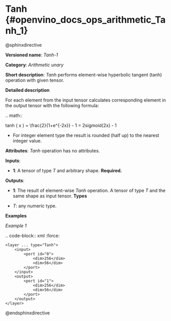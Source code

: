# Tanh {#openvino_docs_ops_arithmetic_Tanh_1}

@sphinxdirective

**Versioned name**: *Tanh-1*

**Category**: *Arithmetic unary*

**Short description**: *Tanh* performs element-wise hyperbolic tangent (tanh) operation with given tensor.

**Detailed description**

For each element from the input tensor calculates corresponding element in the output tensor with the following formula:

.. math::

   tanh ( x ) = \frac{2}{1+e^{-2x}} - 1 = 2sigmoid(2x) - 1


* For integer element type the result is rounded (half up) to the nearest integer value.

**Attributes**: *Tanh* operation has no attributes.

**Inputs**:

* **1**: A tensor of type *T* and arbitrary shape. **Required.**

**Outputs**:

* **1**: The result of element-wise *Tanh* operation. A tensor of type *T* and the same shape as input tensor.
**Types**

* *T*: any numeric type.


**Examples**

*Example 1*

.. code-block:: xml
   :force: 

    <layer ... type="Tanh">
        <input>
            <port id="0">
                <dim>256</dim>
                <dim>56</dim>
            </port>
        </input>
        <output>
            <port id="1">
                <dim>256</dim>
                <dim>56</dim>
            </port>
        </output>
    </layer>


@endsphinxdirective